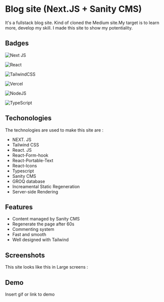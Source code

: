 
# Blog site (Next.JS + Sanity CMS)

It's a fullstack blog site. Kind of cloned the Medium site.My  target is to learn more, develop my skill. I made this site to show my potentiality.
## Badges
![Next JS](https://img.shields.io/badge/Next-black?style=for-the-badge&logo=next.js&logoColor=white)

![React](https://img.shields.io/badge/react-%2320232a.svg?style=for-the-badge&logo=react&logoColor=%2361DAFB)

![TailwindCSS](https://img.shields.io/badge/tailwindcss-%2338B2AC.svg?style=for-the-badge&logo=tailwind-css&logoColor=white)

![Vercel](https://img.shields.io/badge/vercel-%23000000.svg?style=for-the-badge&logo=vercel&logoColor=white)

![NodeJS](https://img.shields.io/badge/node.js-6DA55F?style=for-the-badge&logo=node.js&logoColor=white)

![TypeScript](https://img.shields.io/badge/typescript-%23007ACC.svg?style=for-the-badge&logo=typescript&logoColor=white)
## Techonologies
The technologies are used to make this site are :

- NEXT. JS
- Tailwind CSS
- React. JS
- React-Form-hook
- React-Portable-Text
- React-Icons
- Typescript
- Sanity CMS
- GROQ database
- Increamental Static Regeneration
- Server-side Rendering
 
## Features

- Content managed by Sanity CMS
- Regenerate the page after 60s 
- Commenting system
- Fast and smooth
- Well designed with Tailwind



## Screenshots
 This site looks like this in Large screens :
 

## Demo

Insert gif or link to demo

